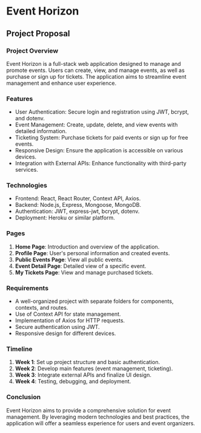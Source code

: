 # Event Horizon

## Project Proposal

### Project Overview
Event Horizon is a full-stack web application designed to manage and promote events. Users can create, view, and manage events, as well as purchase or sign up for tickets. The application aims to streamline event management and enhance user experience.

### Features
- User Authentication: Secure login and registration using JWT, bcrypt, and dotenv.
- Event Management: Create, update, delete, and view events with detailed information.
- Ticketing System: Purchase tickets for paid events or sign up for free events.
- Responsive Design: Ensure the application is accessible on various devices.
- Integration with External APIs: Enhance functionality with third-party services.

### Technologies
- Frontend: React, React Router, Context API, Axios.
- Backend: Node.js, Express, Mongoose, MongoDB.
- Authentication: JWT, express-jwt, bcrypt, dotenv.
- Deployment: Heroku or similar platform.

### Pages
1. **Home Page**: Introduction and overview of the application.
2. **Profile Page**: User's personal information and created events.
3. **Public Events Page**: View all public events.
4. **Event Detail Page**: Detailed view of a specific event.
5. **My Tickets Page**: View and manage purchased tickets.

### Requirements
- A well-organized project with separate folders for components, contexts, and routes.
- Use of Context API for state management.
- Implementation of Axios for HTTP requests.
- Secure authentication using JWT.
- Responsive design for different devices.

### Timeline
1. **Week 1**: Set up project structure and basic authentication.
2. **Week 2**: Develop main features (event management, ticketing).
3. **Week 3**: Integrate external APIs and finalize UI design.
4. **Week 4**: Testing, debugging, and deployment.

### Conclusion
Event Horizon aims to provide a comprehensive solution for event management. By leveraging modern technologies and best practices, the application will offer a seamless experience for users and event organizers.
